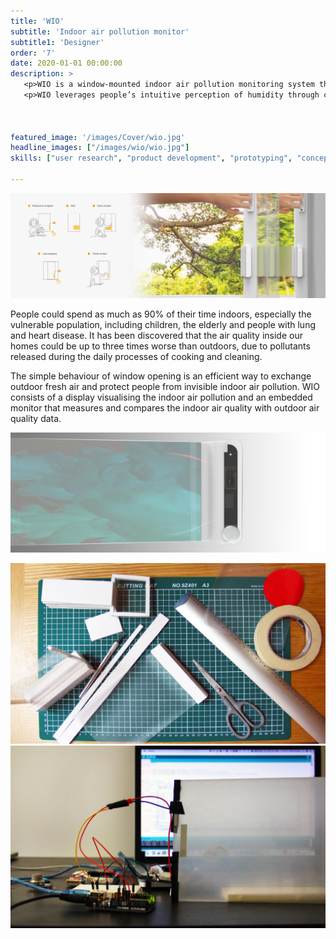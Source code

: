```yaml
---
title: 'WIO'
subtitle: 'Indoor air pollution monitor'
subtitle1: 'Designer'
order: '7'
date: 2020-01-01 00:00:00
description: >
   <p>WIO is a window-mounted indoor air pollution monitoring system that enables people to visualise the intangible air pollution and take appropriate actions.</p>
   <p>WIO leverages people’s intuitive perception of humidity through condensation on windows and prompts people to open windows for air exchange.</p>



featured_image: '/images/Cover/wio.jpg'
headline_images: ["/images/wio/wio.jpg"]
skills: ["user research", "product development", "prototyping", "concept generation", "embedded system design"]

---
```


![](/images/wio/wiouser.jpg)

People could spend as much as 90% of their time indoors, especially the vulnerable population, including children, the elderly and people with lung and heart disease. It has been discovered that the air quality inside our homes could be up to three times worse than outdoors, due to pollutants released during the daily processes of cooking and cleaning. 

The simple behaviour of window opening is an efficient way to exchange outdoor fresh air and protect people from invisible indoor air pollution. WIO consists of a display visualising the indoor air pollution and an embedded monitor that measures and compares the indoor air quality with outdoor air quality data. 



![](/images/wio/wiotech.jpg)

<div class="gallery" data-columns="2">
	<img src="/images/wio/2.jpg">
	<img src="/images/wio/4.jpg">
</div>



